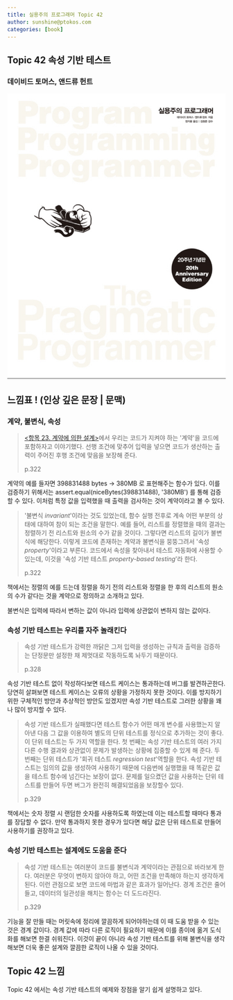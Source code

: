 ```yaml
---
title: 실용주의 프로그래머 Topic 42
author: sunshine@ptokos.com
categories: [book]
---
```


## Topic 42 속성 기반 테스트


### 데이비드 토머스, 앤드류 헌트
![Alt text](/assets/img/book/실용주의-프로그래머/cover.png)


## 느낌표 ! (인상 깊은 문장 | 문맥)

### 계약, 불변식, 속성

> [<항목 23. 계약에 의한 설계>](/실용주의프로그래머-23)에서 우리는 코드가 지켜야 하는 '계약'을 코드에 포함하자고 이야기했다.
> 선행 조건에 맞추어 입력을 넣으면 코드가 생산하는 출력이 주어진 후행 조건에 맞음을 보장해 준다.
> 
> p.322

계약의 예를 들자면 398831488 bytes -> 380MB 로 표현해주는 함수가 있다. 
이를 검증하기 위해서는 assert.equal(niceBytes(398831488), '380MB') 를 통해 검증할 수 있다.
이처럼 특정 값을 입력했을 때 출력을 검사하는 것이 계약이라고 볼 수 있다. 

> '불변식 _invariant_'이라는 것도 있었는데, 함수 실행 전후로 계속 어떤 부분의 상태에 대하여 참이 되는 조건을 말한다.
> 예를 들어, 리스트를 정렬했을 때의 결과는 정렬하기 전 리스트와 원소의 수가 같을 것이다.
> 그렇다면 리스트의 길이가 불변식에 해당한다. 이렇게 코드에 존재하는 계약과 불변식을 뭉뚱그려서 '속성 _property_'이라고 부른다.
> 코드에서 속성을 찾아내서 테스트 자동화에 사용할 수 있는데, 이것을 '속성 기반 테스트 _property-based testing_'라 한다.
> 
> p.322

책에서는 정렬의 예를 드는데 정렬을 하기 전의 리스트와 정렬을 한 후의 리스트의 원소의 수가 같다는 것을 계약으로 정의하고 소개하고 있다.

불변식은 입력에 따라서 변하는 값이 아니라 입력에 상관없이 변하지 않는 값이다.

### 속성 기반 테스트는 우리를 자주 놀래킨다
> 속성 기반 테스트가 강력한 까닭은 그저 입력을 생성하는 규칙과 출력을 검증하는 단정문만 설정한 채 제멋대로 작동하도록 놔두기 때문이다.
> 
> p.328

속성 기반 테스트 없이 작성하다보면 테스트 케이스는 통과하는데 버그를 발견하곤한다. 당연히 살펴보면 테스트 케이스는 오류의 상황을 가정하지 못한 것이다.
이를 방지하기 위한 구체적인 방안과 추상적인 방안도 있겠지만 속성 기반 테스트로 그러한 상황을 꽤나 많이 방지할 수 있다.

> 속성 기반 테스트가 실패했다면 테스트 함수가 어떤 매개 변수를 사용했는지 알아낸 다음 그 값을 이용하여 별도의 단위 테스트를 정식으로 추가하는 것이 좋다.
> 이 단위 테스트는 두 가지 역할을 한다. 첫 번째는 속성 기반 테스트의 여러 가지 다른 수행 결과와 상관없이 문제가 발생하는 상황에 집중할 수 있게 해 준다.
> 두 번째는 단위 테스트가 '회귀 테스트 _regression test_'역할을 한다. 
> 속성 기반 테스트는 임의의 값을 생성하여 사용하기 때문에 다음번에 실행했을 때 똑같은 값을 테스트 함수에 넘긴다는 보장이 없다.
> 문제를 일으켰던 값을 사용하는 단위 테스트를 만들어 두면 버그가 완전히 해결되었음을 보장할수 있다.
> 
> p.329

책에서는 숫자 정렬 시 랜덤한 숫자를 사용하도록 하였는데 이는 테스트할 때마다 통과를 장담할 수 없다.
만약 통과하지 못한 경우가 있다면 해당 값은 단위 테스트로 만들어 사용하기를 권장하고 있다.

### 속성 기반 테스트는 설계에도 도움을 준다
> 속성 기반 테스트는 여러분이 코드를 불변식과 계약이라는 관점으로 바라보게 한다.
> 여러분은 무엇이 변하지 않아야 하고, 어떤 조건을 만족해야 하는지 생각하게 된다.
> 이런 관점으로 보면 코드에 마법과 같은 효과가 일어난다.
> 경계 조건은 줄어들고, 데이터의 일관성을 해치는 함수는 더 도드라진다.
> 
> p.329

기능을 잘 만들 때는 머릿속에 정리에 깔끔하게 되어야하는데 이 때 도움 받을 수 있는 것은 경계 값이다.
경계 값에 따라 다른 로직이 필요하기 때문에 이를 종이에 옮겨 도식화를 해보면 한결 쉬워진다.
이것이 끝이 아니라 속성 기반 테스트를 위해 불변식을 생각해보면 더욱 좋은 설계와 깔끔한 로직이 나올 수 있을 것이다.

## Topic 42 느낌
Topic 42 에서는 속성 기반 테스트의 예제와 장점을 알기 쉽게 설명하고 있다.
